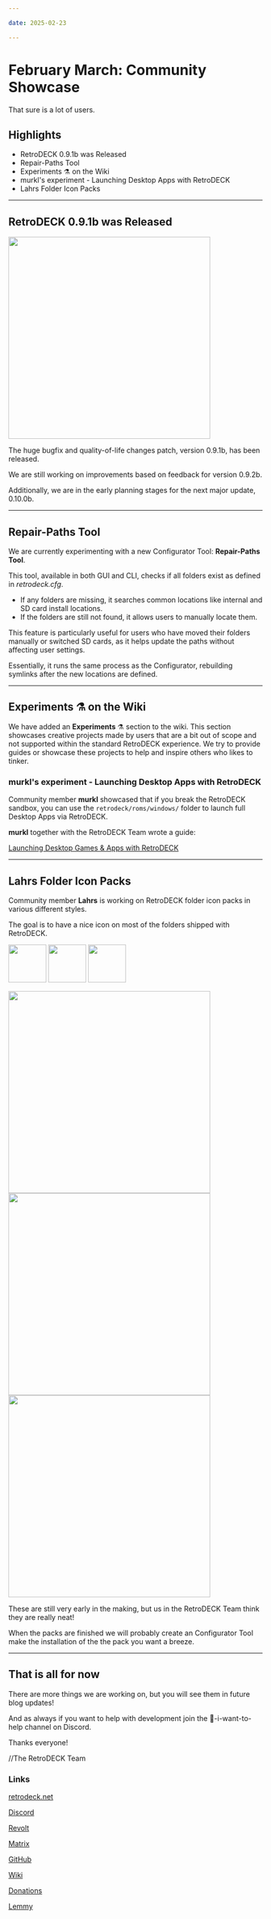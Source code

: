```yaml
--- 

date: 2025-02-23

--- 
```


# February March: Community Showcase

That sure is a lot of users.

## Highlights

- RetroDECK 0.9.1b was Released
- Repair-Paths Tool
- Experiments ⚗️ on the Wiki
- murkl's experiment - Launching Desktop Apps with RetroDECK
- Lahrs Folder Icon Packs


<!-- more -->

---


## RetroDECK 0.9.1b was Released

<img src="../../../logo_stacked_merged.svg" width="400"> 

The huge bugfix and quality-of-life changes patch, version 0.9.1b, has been released.

We are still working on improvements based on feedback for version 0.9.2b. 

Additionally, we are in the early planning stages for the next major update, 0.10.0b.

---

## Repair-Paths Tool

We are currently experimenting with a new Configurator Tool: **Repair-Paths Tool**. 

This tool, available in both GUI and CLI, checks if all folders exist as defined in *retrodeck.cfg*. 

- If any folders are missing, it searches common locations like internal and SD card install locations. 
- If the folders are still not found, it allows users to manually locate them. 

This feature is particularly useful for users who have moved their folders manually or switched SD cards, as it helps update the paths without affecting user settings. 

Essentially, it runs the same process as the Configurator, rebuilding symlinks after the new locations are defined.

---

## Experiments ⚗️ on the Wiki

We have added an **Experiments** ⚗️ section to the wiki. This section showcases creative projects made by users that are a bit out of scope and not supported within the standard RetroDECK experience. We try to provide guides or showcase these projects to help and inspire others who likes to tinker.

### murkl's experiment - Launching Desktop Apps with RetroDECK

Community member **murkl** showcased that if you break the RetroDECK sandbox, you can use the `retrodeck/roms/windows/` folder to launch full Desktop Apps via RetroDECK.

**murkl** together with the RetroDECK Team wrote a guide:

[Launching Desktop Games & Apps with RetroDECK](https://retrodeck.readthedocs.io/en/latest/wiki_experiments/desktop-launch/desktop-launch/)


---

## Lahrs Folder Icon Packs

Community member **Lahrs** is working on RetroDECK folder icon packs in various different styles.

The goal is to have a nice icon on most of the folders shipped with RetroDECK.

<img src="../RetroDECK_Flat.webp" width="75">  <img src="../n64-wip.webp" width="75">  <img src="../xbox.webp" width="75"> 

<img src="../lahrs1.webp" width="400"> 
<img src="../lahrs2.webp" width="400"> 
<img src="../lahrs4.webp" width="400"> 

These are still very early in the making, but us in the RetroDECK Team think they are really neat! 

When the packs are finished we will probably create an Configurator Tool make the installation of the the pack you want a breeze.


---

## That is all for now 

There are more things we are working on, but you will see them in future blog updates!

And as always if you want to help with development join the 💙-i-want-to-help channel on Discord.

Thanks everyone! 

//The RetroDECK Team 

### Links 

[retrodeck.net](https://retrodeck.net/)  
  
[Discord](https://discord.gg/WDc5C9YWMx) 

[Revolt](https://rvlt.gg/StVaEc0w) 

[Matrix](https://matrix.to/#/#retrodeck:matrix.org) 

[GitHub](https://github.com/XargonWan/RetroDECK) 

[Wiki](https://github.com/XargonWan/RetroDECK/wiki) 

[Donations](https://retrodeck.readthedocs.io/en/latest/wiki_about/donations-licenses/) 

[Lemmy](https://lemmy.zip/c/retrodeck) 
